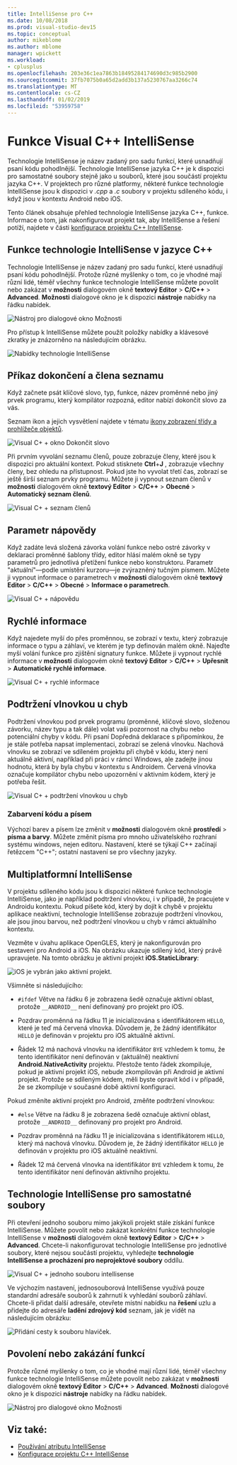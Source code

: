 ```yaml
---
title: IntelliSense pro C++
ms.date: 10/08/2018
ms.prod: visual-studio-dev15
ms.topic: conceptual
author: mikeblome
ms.author: mblome
manager: wpickett
ms.workload:
- cplusplus
ms.openlocfilehash: 203e36c1ea7863b18495284174690d3c985b2900
ms.sourcegitcommit: 37fb7075b0a65d2add3b137a5230767aa3266c74
ms.translationtype: MT
ms.contentlocale: cs-CZ
ms.lasthandoff: 01/02/2019
ms.locfileid: "53959758"
---
```

# <a name="visual-c-intellisense-features"></a>Funkce Visual C++ IntelliSense

Technologie IntelliSense je název zadaný pro sadu funkcí, které usnadňují psaní kódu pohodlnější. Technologie IntelliSense jazyka C++ je k dispozici pro samostatné soubory stejně jako u souborů, které jsou součástí projektu jazyka C++. V projektech pro různé platformy, některé funkce technologie IntelliSense jsou k dispozici v *.cpp* a *.c* soubory v projektu sdíleného kódu, i když jsou v kontextu Android nebo iOS.

Tento článek obsahuje přehled technologie IntelliSense jazyka C++, funkce. Informace o tom, jak nakonfigurovat projekt tak, aby IntelliSense a řešení potíží, najdete v části [konfigurace projektu C++ IntelliSense](visual-cpp-intellisense-configuration.md).

## <a name="intellisense-features-in-c"></a>Funkce technologie IntelliSense v jazyce C++

Technologie IntelliSense je název zadaný pro sadu funkcí, které usnadňují psaní kódu pohodlnější. Protože různé myšlenky o tom, co je vhodné mají různí lidé, téměř všechny funkce technologie IntelliSense můžete povolit nebo zakázat v **možnosti** dialogovém okně **textový Editor**  >  **C/C++** > **Advanced**. **Možnosti** dialogové okno je k dispozici **nástroje** nabídky na řádku nabídek.

![Nástroj pro dialogové okno Možnosti](../ide/media/sintellisensecpptoolsoptions.PNG)

Pro přístup k IntelliSense můžete použít položky nabídky a klávesové zkratky je znázorněno na následujícím obrázku.

![Nabídky technologie IntelliSense](../ide/media/vs2015_cpp_intellisense_menu.png)

## <a name="statement-completion-and-member-list"></a>Příkaz dokončení a člena seznamu

Když začnete psát klíčové slovo, typ, funkce, název proměnné nebo jiný prvek programu, který kompilátor rozpozná, editor nabízí dokončit slovo za vás.

Seznam ikon a jejich vysvětlení najdete v tématu [ikony zobrazení třídy a prohlížeče objektů](../ide/class-view-and-object-browser-icons.md).

![Visual C&#43; &#43; okno Dokončit slovo](../ide/media/vs2015_cpp_complete_word.png)

Při prvním vyvolání seznamu členů, pouze zobrazuje členy, které jsou k dispozici pro aktuální kontext. Pokud stisknete **Ctrl**+**J** , zobrazuje všechny členy, bez ohledu na přístupnost. Pokud jste ho vyvolat třetí čas, zobrazí se ještě širší seznam prvky programu. Můžete ji vypnout seznam členů v **možnosti** dialogovém okně **textový Editor** > **C/C++** > **Obecné**  >  **Automatický seznam členů**.

![Visual C&#43; &#43; seznam členů](../ide/media/vs2015_cpp_list_members.png)

## <a name="parameter-help"></a>Parametr nápovědy

Když zadáte levá složená závorka volání funkce nebo ostré závorky v deklaraci proměnné šablony třídy, editor hlásí malém okně se typy parametrů pro jednotlivá přetížení funkce nebo konstruktoru. Parametr "aktuální"&mdash;podle umístění kurzoru&mdash;je zvýrazněný tučným písmem. Můžete ji vypnout informace o parametrech v **možnosti** dialogovém okně **textový Editor** > **C/C++** > **Obecné**  >  **Informace o parametrech**.

![Visual C&#43; &#43; nápovědu](../ide/media/vs_2015_cpp_param_help.png)

## <a name="quick-info"></a>Rychlé informace

Když najedete myší do přes proměnnou, se zobrazí v textu, který zobrazuje informace o typu a záhlaví, ve kterém je typ definován malém okně. Najeďte myší volání funkce pro zjištění signatury funkce. Můžete ji vypnout rychlé informace v **možnosti** dialogovém okně **textový Editor** > **C/C++** > **Upřesnit**  >  **Automatické rychlé informace**.

![Visual C&#43; &#43; rychlé informace](../ide/media/vs2015_cpp_quickinfo.png)

## <a name="error-squiggles"></a>Podtržení vlnovkou u chyb

Podtržení vlnovkou pod prvek programu (proměnné, klíčové slovo, složenou závorku, název typu a tak dále) volat vaši pozornost na chybu nebo potenciální chyby v kódu. Při psaní Dopředná deklarace s připomínkou, že je stále potřeba napsat implementaci, zobrazí se zelená vlnovku. Nachová vlnovku se zobrazí ve sdíleném projektu při chybě v kódu, který není aktuálně aktivní, například při práci v rámci Windows, ale zadejte jinou hodnotu, která by byla chybu v kontextu s Androidem. Červená vlnovka označuje kompilátor chybu nebo upozornění v aktivním kódem, který je potřeba řešit.

![Visual C&#43; &#43; podtržení vlnovkou u chyb](../ide/media/vs2015_cpp_error_quiggles.png)

### <a name="code-colorization-and-fonts"></a>Zabarvení kódu a písem

Výchozí barev a písem lze změnit v **možnosti** dialogovém okně **prostředí** > **písma a barvy**. Můžete změnit písma pro mnoho uživatelského rozhraní systému windows, nejen editoru. Nastavení, které se týkají C++ začínají řetězcem "C++"; ostatní nastavení se pro všechny jazyky.

## <a name="cross-platform-intellisense"></a>Multiplatformní IntelliSense

V projektu sdíleného kódu jsou k dispozici některé funkce technologie IntelliSense, jako je například podtržení vlnovkou, i v případě, že pracujete v Androidu kontextu. Pokud píšete kód, který by dojít k chybě v projektu aplikace neaktivní, technologie IntelliSense zobrazuje podtržení vlnovkou, ale jsou jinou barvou, než podtržení vlnovkou u chyb v rámci aktuálního kontextu.

Vezměte v úvahu aplikace OpenGLES, který je nakonfigurován pro sestavení pro Android a iOS. Na obrázku ukazuje sdílený kód, který právě upravujete. Na tomto obrázku je aktivní projekt **iOS.StaticLibrary**:

![iOS je vybrán jako aktivní projekt.](../ide/media/intellisensecppcrossplatform2.png)

Všimněte si následujícího:

- `#ifdef` Větve na řádku 6 je zobrazena šedě označuje aktivní oblast, protože `__ANDROID__` není definovaný pro projekt pro iOS.

- Pozdrav proměnná na řádku 11 je inicializována s identifikátorem `HELLO`, které je teď má červená vlnovka. Důvodem je, že žádný identifikátor `HELLO` je definován v projektu pro iOS aktuálně aktivní.

- Řádek 12 má nachová vlnovku na identifikátor `BYE` vzhledem k tomu, že tento identifikátor není definován v (aktuálně) neaktivní **Android.NativeActivity** projektu. Přestože tento řádek zkompiluje, pokud je aktivní projekt iOS, nebude zkompilován při Android je aktivní projekt. Protože se sdíleným kódem, měli byste opravit kód i v případě, že se zkompiluje v současné době aktivní konfiguraci.

Pokud změníte aktivní projekt pro Android, změňte podtržení vlnovkou:

- `#else` Větve na řádku 8 je zobrazena šedě označuje aktivní oblast, protože `__ANDROID__` definovaný pro projekt pro Android.

- Pozdrav proměnná na řádku 11 je inicializována s identifikátorem `HELLO`, který má nachová vlnovku. Důvodem je, že žádný identifikátor `HELLO` je definován v projektu pro iOS aktuálně neaktivní.

- Řádek 12 má červená vlnovka na identifikátor `BYE` vzhledem k tomu, že tento identifikátor není definován aktivního projektu.

## <a name="intellisense-for-stand-alone-files"></a>Technologie IntelliSense pro samostatné soubory

Při otevření jednoho souboru mimo jakýkoli projekt stále získání funkce IntelliSense. Můžete povolit nebo zakázat konkrétní funkce technologie IntelliSense v **možnosti** dialogovém okně **textový Editor** > **C/C++**  >  **Advanced**. Chcete-li nakonfigurovat technologie IntelliSense pro jednotlivé soubory, které nejsou součástí projektu, vyhledejte **technologie IntelliSense a procházení pro neprojektové soubory** oddílu.

![Visual C&#43; &#43; jednoho souboru intellisense](../ide/media/vs2015_cpp_single_file_intellisense.png)

Ve výchozím nastavení, jednosouborová IntelliSense využívá pouze standardní adresáře souborů k zahrnutí k vyhledání souborů záhlaví. Chcete-li přidat další adresáře, otevřete místní nabídku na **řešení** uzlu a přidejte do adresáře **ladění zdrojový kód** seznam, jak je vidět na následujícím obrázku:

![Přidání cesty k souboru hlaviček.](../ide/media/intellisensedebugyourcode.jpg)

## <a name="enable-or-disable-features"></a>Povolení nebo zakázání funkcí

Protože různé myšlenky o tom, co je vhodné mají různí lidé, téměř všechny funkce technologie IntelliSense můžete povolit nebo zakázat v **možnosti** dialogovém okně **textový Editor**  >  **C/C++** > **Advanced**. **Možnosti** dialogové okno je k dispozici **nástroje** nabídky na řádku nabídek.

![Nástroj pro dialogové okno Možnosti](../ide/media/sintellisensecpptoolsoptions.PNG)

## <a name="see-also"></a>Viz také:

- [Používání atributu IntelliSense](../ide/using-intellisense.md)
- [Konfigurace projektu C++ IntelliSense](visual-cpp-intellisense-configuration.md)
